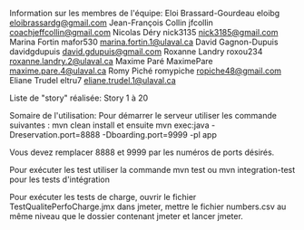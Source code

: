Information sur les membres de l'équipe:
Eloi Brassard-Gourdeau eloibg eloibrassardg@gmail.com
Jean-François Collin jfcollin coachjeffcollin@gmail.com
Nicolas Déry nick3135 nick3185@gmail.com
Marina Fortin mafor530 marina.fortin.1@ulaval.ca
David Gagnon-Dupuis davidgdupuis david.gdupuis@gmail.com
Roxanne Landry roxou234 roxanne.landry.2@ulaval.ca
Maxime Paré MaximePare maxime.pare.4@ulaval.ca
Romy Piché romypiche ropiche48@gmail.com
Eliane Trudel eltru7 eliane.trudel.1@ulaval.ca

Liste de "story" réalisée:
Story 1 à 20 

Somaire de l'utilisation:
Pour démarrer le serveur utiliser les commande suivantes :
mvn clean install et ensuite
mvn exec:java -Dreservation.port=8888 -Dboarding.port=9999 -pl app

Vous devez remplacer 8888 et 9999 par les numéros de ports désirés.

Pour exécuter les test utiliser la commande 
mvn test ou mvn integration-test pour les tests d'intégration

Pour exécuter les tests de charge, ouvrir le fichier TestQualitePerfoCharge.jmx dans jmeter, mettre le fichier numbers.csv au même niveau que le dossier contenant jmeter et lancer jmeter.



